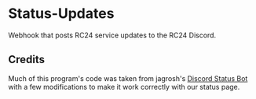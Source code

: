 # Status-Updates
Webhook that posts RC24 service updates to the RC24 Discord.

## Credits
Much of this program's code was taken from jagrosh's [Discord Status Bot](https://gist.github.com/jagrosh/21f69054b407c0f5eff582554127fd7c) 
with a few modifications to make it work correctly with our status page.
